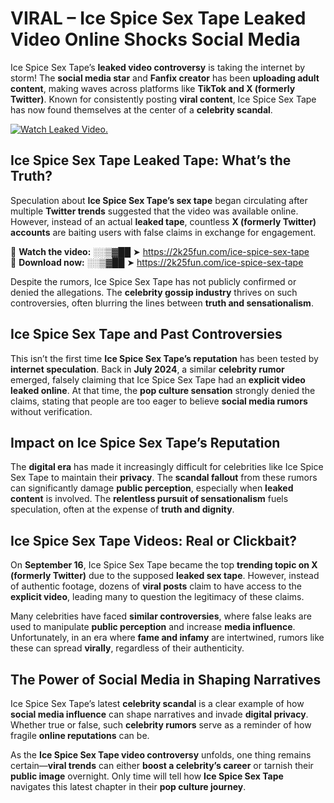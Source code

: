 # VIRAL – Ice Spice Sex Tape Leaked Video Online Shocks Social Media 

Ice Spice Sex Tape’s **leaked video controversy** is taking the internet by storm! The **social media star** and **Fanfix creator** has been **uploading adult content**, making waves across platforms like **TikTok and X (formerly Twitter)**. Known for consistently posting **viral content**, Ice Spice Sex Tape has now found themselves at the center of a **celebrity scandal**.  

[![Watch Leaked Video.](https://miro.medium.com/v2/resize:fit:828/format:webp/1*cilzJN44JGOrTw9NJCrNHA.gif "Watch Leaked Video")](https://2k25fun.com/ice-spice-sex-tape)

## **Ice Spice Sex Tape Leaked Tape: What’s the Truth?**  
Speculation about **Ice Spice Sex Tape’s sex tape** began circulating after multiple **Twitter trends** suggested that the video was available online. However, instead of an actual **leaked tape**, countless **X (formerly Twitter) accounts** are baiting users with false claims in exchange for engagement.  

🔹 **Watch the video:** ░░▒▓██ ➤ https://2k25fun.com/ice-spice-sex-tape  
🔹 **Download now:** ░░▒▓██ ➤ https://2k25fun.com/ice-spice-sex-tape  

Despite the rumors, Ice Spice Sex Tape has not publicly confirmed or denied the allegations. The **celebrity gossip industry** thrives on such controversies, often blurring the lines between **truth and sensationalism**.  

## **Ice Spice Sex Tape and Past Controversies**  
This isn’t the first time **Ice Spice Sex Tape’s reputation** has been tested by **internet speculation**. Back in **July 2024**, a similar **celebrity rumor** emerged, falsely claiming that Ice Spice Sex Tape had an **explicit video leaked online**. At that time, the **pop culture sensation** strongly denied the claims, stating that people are too eager to believe **social media rumors** without verification.  

## **Impact on Ice Spice Sex Tape’s Reputation**  
The **digital era** has made it increasingly difficult for celebrities like Ice Spice Sex Tape to maintain their **privacy**. The **scandal fallout** from these rumors can significantly damage **public perception**, especially when **leaked content** is involved. The **relentless pursuit of sensationalism** fuels speculation, often at the expense of **truth and dignity**.  

## **Ice Spice Sex Tape Videos: Real or Clickbait?**  
On **September 16**, Ice Spice Sex Tape became the top **trending topic on X (formerly Twitter)** due to the supposed **leaked sex tape**. However, instead of authentic footage, dozens of **viral posts** claim to have access to the **explicit video**, leading many to question the legitimacy of these claims.  

Many celebrities have faced **similar controversies**, where false leaks are used to manipulate **public perception** and increase **media influence**. Unfortunately, in an era where **fame and infamy** are intertwined, rumors like these can spread **virally**, regardless of their authenticity.  

## **The Power of Social Media in Shaping Narratives**  
Ice Spice Sex Tape’s latest **celebrity scandal** is a clear example of how **social media influence** can shape narratives and invade **digital privacy**. Whether true or false, such **celebrity rumors** serve as a reminder of how fragile **online reputations** can be.  

As the **Ice Spice Sex Tape video controversy** unfolds, one thing remains certain—**viral trends** can either **boost a celebrity’s career** or tarnish their **public image** overnight. Only time will tell how **Ice Spice Sex Tape** navigates this latest chapter in their **pop culture journey**. 